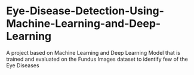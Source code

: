 # Eye-Disease-Detection-Using-Machine-Learning-and-Deep-Learning
A project based on Machine Learning and Deep Learning Model that is trained and evaluated on the Fundus Images dataset to identify few of the Eye Diseases
